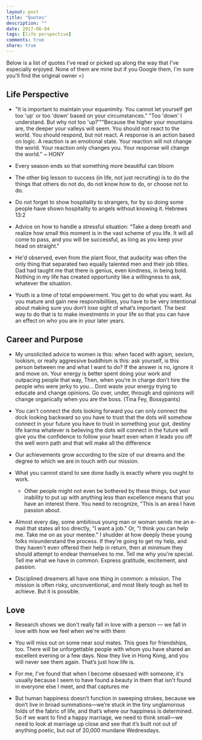 ```yaml
---
layout: post
title: "Quotes"
description: ""
date: 2017-06-04
tags: [life perspective]
comments: true
share: true
--- 
```


Below is a list of quotes I've read or picked up along the way that I've especially enjoyed. None of them are mine but if you Google them, I'm sure you'll find the original owner =)


## Life Perspective

* "It is important to maintain your equanimity. You cannot let yourself get too 'up' or too 'down' based on your circumstances.” "Too 'down' I understand. But why not too 'up?’""Because the higher your mountains are, the deeper your valleys will seem. You should not react to the world. You should respond, but not react. A response is an action based on logic. A reaction is an emotional state. Your reaction will not change the world. Your reaction only changes you. Your response will change the world.” ~ HONY

* Every season ends so that something more beautiful can bloom

* The other big lesson to success (in life, not just recruiting) is to do the things that others do not do, do not know how to do, or choose not to do.

* Do not forget to show hospitality to strangers, for by so doing some people have shown hospitality to angels without knowing it. Hebrews 13:2

* Advice on how to handle a stressful situation: “Take a deep breath and realize how small this moment is in the vast scheme of you life. It will all come to pass, and you will be successful, as long as you keep your head on straight."

* He'd observed, even from the plant floor, that audacity was often the only thing that separated two equally talented men and their job titles. Dad had taught me that there is genius, even kindness, in being bold. Nothing in my life has created opportunity like a willingness to ask, whatever the situation.

* Youth is a time of total empowerment. You get to do what you want. As you mature and gain new responsibilities, you have to be very intentional about making sure you don’t lose sight of what’s important. The best way to do that is to make investments in your life so that you can have an effect on who you are in your later years.

## Career and Purpose

* My unsolicited advice to women is this: when faced with agism, sexism, lookism, or really aggressive buddhism is this: ask yourself, is this person between me and what I want to do? If the answer is no, ignore it and move on. Your energy is better spent doing your work and outpacing people that way, Then, when you’re in charge don’t hire the people who were jerky to you… Dont waste your energy trying to educate and change opinions. Go over, under, through and opinions will change organically when you are the boss. (Tina Fey, Bossypants)

* You can't connect the dots looking forward you can only connect the dock looking backward so you have to trust that the dots will somehow connect in your future you have to trust in something your gut, destiny life karma whatever is believing the dots will connect in the future will give you the confidence to follow your heart even when it leads you off the well worn path and that will make all the difference

* Our achievements grow according to the size of our dreams and the degree to which we are in touch with our mission.

* What you cannot stand to see done badly is exactly where you ought to work.
    * Other people might not even be bothered by these things, but your inability to put up with anything less than excellence means that you have an interest there. You need to recognize, "This is an area I have passion about.

* Almost every day, some ambitious young man or woman sends me an e-mail that states all too directly, "I want a job." Or, "I think you can help me. Take me on as your mentee." I shudder at how deeply these young folks misunderstand the process. If they're going to get my help, and they haven't even offered their help in return, then at minimum they should attempt to endear themselves to me. Tell me why you're special. Tell me what we have in common. Express gratitude, excitement, and passion.

* Disciplined dreamers all have one thing in common: a mission. The mission is often risky, unconventional, and most likely tough as hell to achieve. But it is possible.

## Love

* Research shows we don't really fall in love with a person — we fall in love with how we feel when we're with them

* You will miss out on some near soul mates. This goes for friendships, too. There will be unforgettable people with whom you have shared an excellent evening or a few days. Now they live in Hong Kong, and you will never see them again. That’s just how life is.

* For me, I've found that when I become obsessed with someone, it's usually because I seem to have found a beauty in them that isn't found in everyone else I meet, and that captures me

* But human happiness doesn’t function in sweeping strokes, because we don’t live in broad summations—we’re stuck in the tiny unglamorous folds of the fabric of life, and that’s where our happiness is determined. So if we want to find a happy marriage, we need to think small—we need to look at marriage up close and see that it’s built not out of anything poetic, but out of 20,000 mundane Wednesdays.

